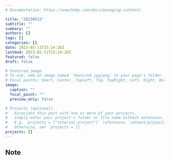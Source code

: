 ```yaml
---
# Documentation: https://wowchemy.com/docs/managing-content/

title: "20230512"
subtitle: ""
summary: ""
authors: []
tags: []
categories: []
date: 2023-05-11T15:14:26Z
lastmod: 2023-05-11T15:14:26Z
featured: false
draft: false

# Featured image
# To use, add an image named `featured.jpg/png` to your page's folder.
# Focal points: Smart, Center, TopLeft, Top, TopRight, Left, Right, BottomLeft, Bottom, BottomRight.
image:
  caption: ""
  focal_point: ""
  preview_only: false

# Projects (optional).
#   Associate this post with one or more of your projects.
#   Simply enter your project's folder or file name without extension.
#   E.g. `projects = ["internal-project"]` references `content/project/deep-learning/index.md`.
#   Otherwise, set `projects = []`.
projects: []
---
```


## Note

